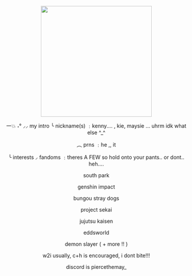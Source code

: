 <p align="center">
    <img width="300" src="https://64.media.tumblr.com/50ed75c0986c2ee0935758c303f879f2/6f6d878c1fa65d22-7d/s1280x1920/ff928fd3d99b0e1bc73b24c354a05ab00e4d64e1.pnj">
</p>

<p align="center">
 一💥 ˖° ⸝⸝ my intro ╰ nickname(s) ﹕kenny.... , kie, maysie ... uhrm idk what else ^_^
</p>

<p align="center">
 ︵ prns ﹕he ,, it
</p>

<p align="center">
 ╰ interests ⸝ fandoms ﹕theres A FEW so hold onto your pants.. or dont.. heh....
</p>

<p align="center">
 south park
</p>

<p align="center">
  genshin impact
</p>

<p align="center">
 bungou stray dogs 
</p>

<p align="center">
 project sekai 
</p>

<p align="center">
 jujutsu kaisen
</p>

<p align="center">
 eddsworld 
</p>

<p align="center">
 demon slayer ( + more !! ) 
</p>

<p align="center">
 w2i usually, c+h is encouraged, i dont bite!!!
</p>

<p align="center">
 discord is piercethemay_
</p>

